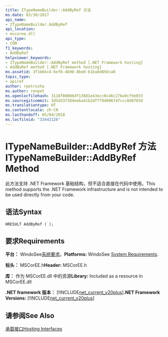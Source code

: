 ```yaml
---
title: ITypeNameBuilder::AddByRef 方法
ms.date: 03/30/2017
api_name:
- ITypeNameBuilder.AddByRef
api_location:
- mscoree.dll
api_type:
- COM
f1_keywords:
- AddByRef
helpviewer_keywords:
- ITypeNameBuilder::AddByRef method [.NET Framework hosting]
- AddByRef method [.NET Framework hosting]
ms.assetid: 3f1b6bc4-6efb-4b90-8be0-b1ba8d856ca0
topic_type:
- apiref
author: rpetrusha
ms.author: ronpet
ms.openlocfilehash: 3118f80086df13681e43ecc0c46c276a9cf9e033
ms.sourcegitcommit: 3d5d33f384eeba41b2dff79d096f47ccc8d8f03d
ms.translationtype: HT
ms.contentlocale: zh-CN
ms.lasthandoff: 05/04/2018
ms.locfileid: "33442126"
---
```

# <a name="itypenamebuilderaddbyref-method"></a><span data-ttu-id="c7da5-102">ITypeNameBuilder::AddByRef 方法</span><span class="sxs-lookup"><span data-stu-id="c7da5-102">ITypeNameBuilder::AddByRef Method</span></span>
<span data-ttu-id="c7da5-103">此方法支持 .NET Framework 基础结构，但不适合直接在代码中使用。</span><span class="sxs-lookup"><span data-stu-id="c7da5-103">This method supports the .NET Framework infrastructure and is not intended to be used directly from your code.</span></span>  
  
## <a name="syntax"></a><span data-ttu-id="c7da5-104">语法</span><span class="sxs-lookup"><span data-stu-id="c7da5-104">Syntax</span></span>  
  
```  
HRESULT AddByRef ( );  
```  
  
## <a name="requirements"></a><span data-ttu-id="c7da5-105">要求</span><span class="sxs-lookup"><span data-stu-id="c7da5-105">Requirements</span></span>  
 <span data-ttu-id="c7da5-106">**平台：** WindoSee[系统要求](../../../../docs/framework/get-started/system-requirements.md)。</span><span class="sxs-lookup"><span data-stu-id="c7da5-106">**Platforms:** WindoSee [System Requirements](../../../../docs/framework/get-started/system-requirements.md).</span></span>  
  
 <span data-ttu-id="c7da5-107">**标头：** MSCorEE.h</span><span class="sxs-lookup"><span data-stu-id="c7da5-107">**Header:** MSCorEE.h</span></span>  
  
 <span data-ttu-id="c7da5-108">**库：** 作为 MSCorEE.dll 中的资源</span><span class="sxs-lookup"><span data-stu-id="c7da5-108">**Library:** Included as a resource in MSCorEE.dll</span></span>  
  
 <span data-ttu-id="c7da5-109">**.NET framework 版本：** [!INCLUDE[net_current_v20plus](../../../../includes/net-current-v20plus-md.md)]</span><span class="sxs-lookup"><span data-stu-id="c7da5-109">**.NET Framework Versions:** [!INCLUDE[net_current_v20plus](../../../../includes/net-current-v20plus-md.md)]</span></span>  
  
## <a name="see-also"></a><span data-ttu-id="c7da5-110">请参阅</span><span class="sxs-lookup"><span data-stu-id="c7da5-110">See Also</span></span>  
 [<span data-ttu-id="c7da5-111">承载接口</span><span class="sxs-lookup"><span data-stu-id="c7da5-111">Hosting Interfaces</span></span>](../../../../docs/framework/unmanaged-api/hosting/hosting-interfaces.md)
